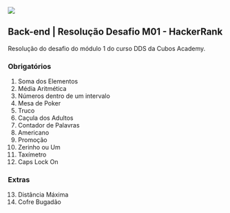 ![](https://i.imgur.com/xG74tOh.png)

## Back-end | Resolução Desafio M01 - HackerRank

Resolução do desafio do módulo 1 do curso DDS da Cubos Academy.

### Obrigatórios

1) Soma dos Elementos
2) Média Aritmética
3) Números dentro de um intervalo
4) Mesa de Poker
5) Truco
6) Caçula dos Adultos
7) Contador de Palavras
8) Americano
9) Promoção
10) Zerinho ou Um
11) Taxímetro
12) Caps Lock On

### Extras

13) Distância Máxima
14) Cofre Bugadão

